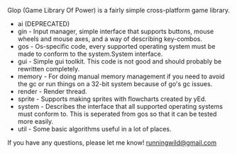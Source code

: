 Glop (Game Library Of Power) is a fairly simple cross-platform game library.

- ai (DEPRECATED)
- gin - Input manager, simple interface that supports buttons, mouse wheels and mouse axes, and a way of describing key-combos.
- gos - Os-specific code, every supported operating system must be made to conform to the system.System interface.
- gui - Simple gui toolkit.  This code is not good and should probably be rewritten completely.
- memory - For doing manual memory management if you need to avoid the gc or run things on a 32-bit system because of go's gc issues.
- render - Render thread.
- sprite - Supports making sprites with flowcharts created by yEd.
- system - Describes the interface that all supported operating systems must conform to.  This is seperated from gos so that it can be tested more easily.
- util - Some basic algorithms useful in a lot of places.

If you have any questions, please let me know!  runningwild@gmail.com